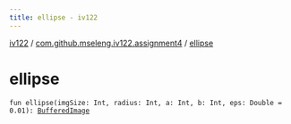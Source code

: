 ```yaml
---
title: ellipse - iv122
---
```


[iv122](../index.md) / [com.github.mseleng.iv122.assignment4](index.md) / [ellipse](.)

# ellipse

`fun ellipse(imgSize: Int, radius: Int, a: Int, b: Int, eps: Double = 0.01): `[`BufferedImage`](http://docs.oracle.com/javase/6/docs/api/java/awt/image/BufferedImage.html)
